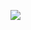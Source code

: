 <a href="https://lh3.googleusercontent.com/4RdGnhgExpSxykOQK7g0SULhXIqPeD4rEmCq6L-1IE2NVT3BINLiWMrRRXspeat5v0yQVp49Y1DrqYHK_xOZ1cA60xd8ILE6Pjpd1Q0PbJ_uF5HKWHJFrXDdnXEYpMMHRzWmqrn9uQ=w2400?source=screenshot.guru"> <img src="https://lh3.googleusercontent.com/4RdGnhgExpSxykOQK7g0SULhXIqPeD4rEmCq6L-1IE2NVT3BINLiWMrRRXspeat5v0yQVp49Y1DrqYHK_xOZ1cA60xd8ILE6Pjpd1Q0PbJ_uF5HKWHJFrXDdnXEYpMMHRzWmqrn9uQ=w600-h315-p-k" /> </a>
